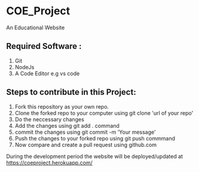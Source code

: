 # COE_Project
An Educational Website

## Required Software :
1. Git
2. NodeJs
3. A Code Editor e.g vs code
## Steps to contribute in this Project:
1. Fork this repository as your own repo.
2. Clone the forked repo to your computer using git clone 'url of your repo'
3. Do the neccessary changes
4. Add the changes using git add . command
5. commit the changes using  git commit -m 'Your message'
6. Push the changes to your forked repo using git push commmand
7. Now compare and create a pull request using github.com


During the development period the website will be deployed/updated at https://coeproject.herokuapp.com/
